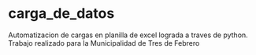 # carga_de_datos
Automatizacion de cargas en planilla de excel lograda a traves de python. Trabajo realizado para la Municipalidad de Tres de Febrero
